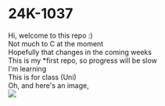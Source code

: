 # 24K-1037
Hi, welcome to this repo :)\
Not much to C at the moment\
Hopefully that changes in the coming weeks\
This is my *first repo, so progress will be slow\
I'm learning\
This is for class (Uni)\
Oh, and here's an image,\
![](https://github.com/Cancer45/Images/blob/main/ascii-art.png)

